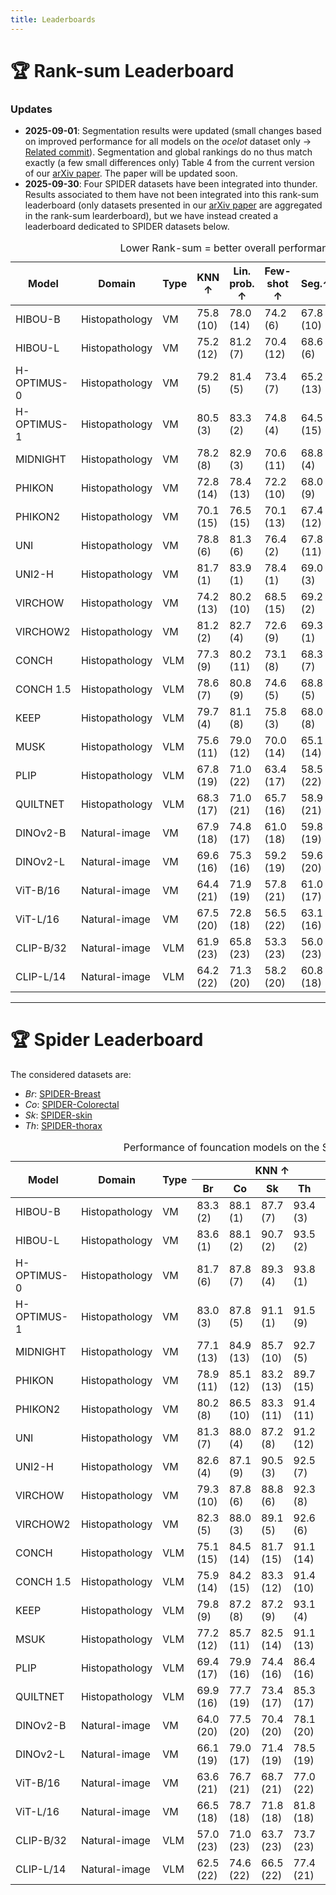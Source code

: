 ```yaml
---
title: Leaderboards
---
```


# 🏆 Rank-sum Leaderboard

### Updates
* **2025-09-01**: Segmentation results were updated (small changes based on improved performance for all models on the *ocelot* dataset only -> [Related commit](https://github.com/MICS-Lab/thunder/commit/5f6d6e7cdd6a1df5affed2dac47233f80ce5a205)). Segmentation and global rankings do no thus match exactly (a few small differences only) Table 4 from the current version of our [arXiv paper](https://arxiv.org/abs/2507.07860). The paper will be updated soon.
* **2025-09-30**: Four SPIDER datasets have been integrated into thunder. Results associated to them have not been integrated into this rank-sum leaderboard (only datasets presented in our [arXiv paper](https://arxiv.org/abs/2507.07860) are aggregated in the rank-sum learderboard), but we have instead created a leaderboard dedicated to SPIDER datasets below.

<div class="table-responsive-sm">
  <table id="rankTable" class="table table-hover table-bordered table-sm nowrap">
    <caption>Lower Rank-sum = better overall performance</caption>
    <thead class="align-middle text-center">
      <tr>
        <th>Model</th>
        <th>Domain</th>
        <th>Type</th>
        <th>KNN &uarr;</th>
        <th>Lin. prob. &uarr;</th>
        <th>Few-shot &uarr;</th>
        <th>Seg.&uarr;</th>
        <th>Calib. &darr;</th>
        <th>Adv. attack &darr;</th>
        <th>Rank sum &darr;</th>
      </tr>
    </thead>
    <tbody>
      <tr><td>HIBOU-B</td><td>Histopathology</td><td>VM</td><td>75.8 (10)</td><td>78.0 (14)</td><td>74.2 (6)</td><td>67.8 (10)</td><td>3.7 (2)</td><td>52.8 (14)</td><td>56 (7)</td></tr>
      <tr><td>HIBOU-L</td><td>Histopathology</td><td>VM</td><td>75.2 (12)</td><td>81.2 (7)</td><td>70.4 (12)</td><td>68.6 (6)</td><td>5.5 (18)</td><td>40.0 (5)</td><td>60 (8)</td></tr>
      <tr><td>H-OPTIMUS-0</td><td>Histopathology</td><td>VM</td><td>79.2 (5)</td><td>81.4 (5)</td><td>73.4 (7)</td><td>65.2 (13)</td><td>4.7 (13)</td><td>44.2 (9)</td><td>52 (6)</td></tr>
      <tr><td>H-OPTIMUS-1</td><td>Histopathology</td><td>VM</td><td>80.5 (3)</td><td>83.3 (2)</td><td>74.8 (4)</td><td>64.5 (15)</td><td>4.1 (4)</td><td>58.0 (17)</td><td>45 (5)</td></tr>
      <tr><td>MIDNIGHT</td><td>Histopathology</td><td>VM</td><td>78.2 (8)</td><td>82.9 (3)</td><td>70.6 (11)</td><td>68.8 (4)</td><td>3.2 (1)</td><td>36.3 (4)</td><td>31 (3)</td></tr>
      <tr><td>PHIKON</td><td>Histopathology</td><td>VM</td><td>72.8 (14)</td><td>78.4 (13)</td><td>72.2 (10)</td><td>68.0 (9)</td><td>6.4 (22)</td><td>34.4 (3)</td><td>71 (11)</td></tr>
      <tr><td>PHIKON2</td><td>Histopathology</td><td>VM</td><td>70.1 (15)</td><td>76.5 (15)</td><td>70.1 (13)</td><td>67.4 (12)</td><td>4.6 (11)</td><td>45.6 (11)</td><td>77 (12)</td></tr>
      <tr><td>UNI</td><td>Histopathology</td><td>VM</td><td>78.8 (6)</td><td>81.3 (6)</td><td>76.4 (2)</td><td>67.8 (11)</td><td>4.3 (7)</td><td>42.8 (7)</td><td>39 (4)</td></tr>
      <tr><td>UNI2-H</td><td>Histopathology</td><td>VM</td><td>81.7 (1)</td><td>83.9 (1)</td><td>78.4 (1)</td><td>69.0 (3)</td><td>4.5 (8)</td><td>34.3 (2)</td><td>16 (1)</td></tr>
      <tr><td>VIRCHOW</td><td>Histopathology</td><td>VM</td><td>74.2 (13)</td><td>80.2 (10)</td><td>68.5 (15)</td><td>69.2 (2)</td><td>5.5 (20)</td><td>41.0 (6)</td><td>66 (10)</td></tr>
      <tr><td>VIRCHOW2</td><td>Histopathology</td><td>VM</td><td>81.2 (2)</td><td>82.7 (4)</td><td>72.6 (9)</td><td>69.3 (1)</td><td>4.6 (10)</td><td>33.6 (1)</td><td>27 (2)</td></tr>
      <tr><td>CONCH</td><td>Histopathology</td><td>VLM</td><td>77.3 (9)</td><td>80.2 (11)</td><td>73.1 (8)</td><td>68.3 (7)</td><td>4.3 (6)</td><td>55.0 (15)</td><td>56 (7)</td></tr>
      <tr><td>CONCH&nbsp;1.5</td><td>Histopathology</td><td>VLM</td><td>78.6 (7)</td><td>80.8 (9)</td><td>74.6 (5)</td><td>68.8 (5)</td><td>4.9 (14)</td><td>75.3 (23)</td><td>63 (9)</td></tr>
      <tr><td>KEEP</td><td>Histopathology</td><td>VLM</td><td>79.7 (4)</td><td>81.1 (8)</td><td>75.8 (3)</td><td>68.0 (8)</td><td>4.7 (12)</td><td>44.7 (10)</td><td>45 (5)</td></tr>
      <tr><td>MUSK</td><td>Histopathology</td><td>VLM</td><td>75.6 (11)</td><td>79.0 (12)</td><td>70.0 (14)</td><td>65.1 (14)</td><td>4.5 (9)</td><td>69.3 (22)</td><td>82 (13)</td></tr>
      <tr><td>PLIP</td><td>Histopathology</td><td>VLM</td><td>67.8 (19)</td><td>71.0 (22)</td><td>63.4 (17)</td><td>58.5 (22)</td><td>4.9 (15)</td><td>56.9 (16)</td><td>111 (18)</td></tr>
      <tr><td>QUILTNET</td><td>Histopathology</td><td>VLM</td><td>68.3 (17)</td><td>71.0 (21)</td><td>65.7 (16)</td><td>58.9 (21)</td><td>7.0 (23)</td><td>52.7 (13)</td><td>111 (18)</td></tr>
      <tr><td>DINOv2-B</td><td>Natural-image</td><td>VM</td><td>67.9 (18)</td><td>74.8 (17)</td><td>61.0 (18)</td><td>59.8 (19)</td><td>5.5 (21)</td><td>65.8 (20)</td><td>113 (19)</td></tr>
      <tr><td>DINOv2-L</td><td>Natural-image</td><td>VM</td><td>69.6 (16)</td><td>75.3 (16)</td><td>59.2 (19)</td><td>59.6 (20)</td><td>5.3 (17)</td><td>64.5 (19)</td><td>107 (17)</td></tr>
      <tr><td>ViT-B/16</td><td>Natural-image</td><td>VM</td><td>64.4 (21)</td><td>71.9 (19)</td><td>57.8 (21)</td><td>61.0 (17)</td><td>3.9 (3)</td><td>46.8 (12)</td><td>93 (14)</td></tr>
      <tr><td>ViT-L/16</td><td>Natural-image</td><td>VM</td><td>67.5 (20)</td><td>72.8 (18)</td><td>56.5 (22)</td><td>63.1 (16)</td><td>5.0 (16)</td><td>44.1 (8)</td><td>100 (15)</td></tr>
      <tr><td>CLIP-B/32</td><td>Natural-image</td><td>VLM</td><td>61.9 (23)</td><td>65.8 (23)</td><td>53.3 (23)</td><td>56.0 (23)</td><td>5.5 (19)</td><td>60.4 (18)</td><td>129 (23)</td></tr>
      <tr><td>CLIP-L/14</td><td>Natural-image</td><td>VLM</td><td>64.2 (22)</td><td>71.3 (20)</td><td>58.2 (20)</td><td>60.8 (18)</td><td>4.2 (5)</td><td>67.8 (21)</td><td>106 (16)</td></tr>
    </tbody>
  </table>
</div>

---

# 🏆 Spider Leaderboard

The considered datasets are:

* *Br*: [SPIDER-Breast](https://huggingface.co/datasets/histai/SPIDER-breast)
* *Co*: [SPIDER-Colorectal](https://huggingface.co/datasets/histai/SPIDER-colorectal)
* *Sk*: [SPIDER-skin](https://huggingface.co/datasets/histai/SPIDER-skin)
* *Th*: [SPIDER-thorax](https://huggingface.co/datasets/histai/SPIDER-thorax)

<div class="table-responsive-sm">
    <table id="rankTable2" class="table table-hover table-bordered table-sm nowrap">
        <caption>Performance of founcation models on the SPIDER datasets</caption>
        <thead class="align-middle text-center">
          <tr>
            <th rowspan="2">Model</th>
            <th rowspan="2">Domain</th>
            <th rowspan="2">Type</th>
            <th colspan="5">KNN &uarr;</th>
            <th colspan="5">Linear probing &uarr;</th>
          </tr>
          <tr>
            <th>Br</th><th>Co</th><th>Sk</th><th>Th</th><th>Avg</th>
            <th>Br</th><th>Co</th><th>Sk</th><th>Th</th><th>Avg</th>
          </tr>
      </thead>
        <tbody>
          <tr><td>HIBOU-B</td><td>Histopathology</td><td>VM</td><td>83.3 (2)</td><td>88.1 (1)</td><td>87.7 (7)</td><td>93.4 (3)</td><td>88.1 (5)</td><td>86.6 (5)</td><td>90.7 (2)</td><td>91.1 (8)</td><td>94.5 (4)</td><td>90.7 (5)</td></tr>
          <tr><td>HIBOU-L</td><td>Histopathology</td><td>VM</td><td>83.6 (1)</td><td>88.1 (2)</td><td>90.7 (2)</td><td>93.5 (2)</td><td>89.0 (1)</td><td>88.0 (1)</td><td>89.8 (8)</td><td>93.3 (1)</td><td>94.1 (7)</td><td>91.3 (1)</td></tr>
          <tr><td>H-OPTIMUS-0</td><td>Histopathology</td><td>VM</td><td>81.7 (6)</td><td>87.8 (7)</td><td>89.3 (4)</td><td>93.8 (1)</td><td>88.2 (4)</td><td>87.2 (3)</td><td>89.9 (7)</td><td>91.9 (5)</td><td>94.4 (6)</td><td>90.8 (4)</td></tr>
          <tr><td>H-OPTIMUS-1</td><td>Histopathology</td><td>VM</td><td>83.0 (3)</td><td>87.8 (5)</td><td>91.1 (1)</td><td>91.5 (9)</td><td>88.4 (2)</td><td>86.1 (8)</td><td>90.3 (5)</td><td>92.3 (3)</td><td>93.6 (11)</td><td>90.6 (6)</td></tr>
          <tr><td>MIDNIGHT</td><td>Histopathology</td><td>VM</td><td>77.1 (13)</td><td>84.9 (13)</td><td>85.7 (10)</td><td>92.7 (5)</td><td>85.1 (11)</td><td>86.1 (7)</td><td>89.6 (11)</td><td>91.0 (9)</td><td>94.4 (5)</td><td>90.3 (9)</td></tr>
          <tr><td>PHIKON</td><td>Histopathology</td><td>VM</td><td>78.9 (11)</td><td>85.1 (12)</td><td>83.2 (13)</td><td>89.7 (15)</td><td>84.3 (12)</td><td>84.9 (12)</td><td>88.5 (12)</td><td>87.9 (11)</td><td>92.4 (13)</td><td>88.4 (12)</td></tr>
          <tr><td>PHIKON2</td><td>Histopathology</td><td>VM</td><td>80.2 (8)</td><td>86.5 (10)</td><td>83.3 (11)</td><td>91.4 (11)</td><td>85.3 (10)</td><td>86.0 (9)</td><td>89.7 (10)</td><td>87.2 (14)</td><td>94.7 (3)</td><td>89.4 (11)</td></tr>
          <tr><td>UNI</td><td>Histopathology</td><td>VM</td><td>81.3 (7)</td><td>88.0 (4)</td><td>87.2 (8)</td><td>91.2 (12)</td><td>86.9 (8)</td><td>85.7 (10)</td><td>90.4 (4)</td><td>91.2 (7)</td><td>93.9 (8)</td><td>90.3 (8)</td></tr>
          <tr><td>UNI2-H</td><td>Histopathology</td><td>VM</td><td>82.6 (4)</td><td>87.1 (9)</td><td>90.5 (3)</td><td>92.5 (7)</td><td>88.2 (3)</td><td>86.7 (4)</td><td>90.5 (3)</td><td>92.5 (2)</td><td>95.1 (1)</td><td>91.2 (2)</td></tr>
          <tr><td>VIRCHOW</td><td>Histopathology</td><td>VM</td><td>79.3 (10)</td><td>87.8 (6)</td><td>88.8 (6)</td><td>92.3 (8)</td><td>87.0 (7)</td><td>86.2 (6)</td><td>90.2 (6)</td><td>91.3 (6)</td><td>94.7 (2)</td><td>90.6 (7)</td></tr>
          <tr><td>VIRCHOW2</td><td>Histopathology</td><td>VM</td><td>82.3 (5)</td><td>88.0 (3)</td><td>89.1 (5)</td><td>92.6 (6)</td><td>88.0 (6)</td><td>87.2 (2)</td><td>90.8 (1)</td><td>92.0 (4)</td><td>93.9 (9)</td><td>91.0 (3)</td></tr>
          <tr><td>CONCH</td><td>Histopathology</td><td>VLM</td><td>75.1 (15)</td><td>84.5 (14)</td><td>81.7 (15)</td><td>91.1 (14)</td><td>83.1 (15)</td><td>82.1 (13)</td><td>87.9 (13)</td><td>87.3 (13)</td><td>91.0 (15)</td><td>87.1 (14)</td></tr>
          <tr><td>CONCH&nbsp;1.5</td><td>Histopathology</td><td>VLM</td><td>75.9 (14)</td><td>84.2 (15)</td><td>83.3 (12)</td><td>91.4 (10)</td><td>83.7 (14)</td><td>81.6 (14)</td><td>87.4 (15)</td><td>87.0 (15)</td><td>92.1 (14)</td><td>87.0 (15)</td></tr>
          <tr><td>KEEP</td><td>Histopathology</td><td>VLM</td><td>79.8 (9)</td><td>87.2 (8)</td><td>87.2 (9)</td><td>93.1 (4)</td><td>86.9 (9)</td><td>85.6 (11)</td><td>89.7 (9)</td><td>89.3 (10)</td><td>93.8 (10)</td><td>89.6 (10)</td></tr>
          <tr><td>MSUK</td><td>Histopathology</td><td>VLM</td><td>77.2 (12)</td><td>85.7 (11)</td><td>82.5 (14)</td><td>91.1 (13)</td><td>84.1 (13)</td><td>80.6 (15)</td><td>87.9 (14)</td><td>87.6 (12)</td><td>93.3 (12)</td><td>87.4 (13)</td></tr>
          <tr><td>PLIP</td><td>Histopathology</td><td>VLM</td><td>69.4 (17)</td><td>79.9 (16)</td><td>74.4 (16)</td><td>86.4 (16)</td><td>77.5 (16)</td><td>77.1 (18)</td><td>84.7 (19)</td><td>82.1 (17)</td><td>88.6 (16)</td><td>83.1 (17)</td></tr>
          <tr><td>QUILTNET</td><td>Histopathology</td><td>VLM</td><td>69.9 (16)</td><td>77.7 (19)</td><td>73.4 (17)</td><td>85.3 (17)</td><td>76.6 (17)</td><td>77.0 (19)</td><td>82.9 (21)</td><td>81.2 (20)</td><td>88.5 (18)</td><td>82.4 (19)</td></tr>
          <tr><td>DINOv2-B</td><td>Natural-image</td><td>VM</td><td>64.0 (20)</td><td>77.5 (20)</td><td>70.4 (20)</td><td>78.1 (20)</td><td>72.5 (20)</td><td>76.0 (20)</td><td>83.9 (20)</td><td>80.1 (21)</td><td>87.6 (21)</td><td>81.9 (21)</td></tr>
          <tr><td>DINOv2-L</td><td>Natural-image</td><td>VM</td><td>66.1 (19)</td><td>79.0 (17)</td><td>71.4 (19)</td><td>78.5 (19)</td><td>73.7 (19)</td><td>74.0 (21)</td><td>85.3 (16)</td><td>82.1 (16)</td><td>87.7 (20)</td><td>82.3 (20)</td></tr>
          <tr><td>ViT-B/16</td><td>Natural-image</td><td>VM</td><td>63.6 (21)</td><td>76.7 (21)</td><td>68.7 (21)</td><td>77.0 (22)</td><td>71.5 (21)</td><td>78.2 (17)</td><td>84.7 (18)</td><td>81.2 (19)</td><td>87.9 (19)</td><td>83.0 (18)</td></tr>
          <tr><td>ViT-L/16</td><td>Natural-image</td><td>VM</td><td>66.5 (18)</td><td>78.7 (18)</td><td>71.8 (18)</td><td>81.8 (18)</td><td>74.7 (18)</td><td>79.3 (16)</td><td>85.1 (17)</td><td>81.3 (18)</td><td>88.5 (17)</td><td>83.6 (16)</td></tr>
          <tr><td>CLIP-B/32</td><td>Natural-image</td><td>VLM</td><td>57.0 (23)</td><td>71.0 (23)</td><td>63.7 (23)</td><td>73.7 (23)</td><td>66.4 (23)</td><td>69.0 (23)</td><td>81.3 (23)</td><td>75.8 (23)</td><td>84.7 (23)</td><td>77.7 (23)</td></tr>
          <tr><td>CLIP-L/14</td><td>Natural-image</td><td>VLM</td><td>62.5 (22)</td><td>74.6 (22)</td><td>66.5 (22)</td><td>77.4 (21)</td><td>70.2 (22)</td><td>73.6 (22)</td><td>82.8 (22)</td><td>78.5 (22)</td><td>86.7 (22)</td><td>80.4 (22)</td></tr>
        <tbody>
    </table>
</div>
 